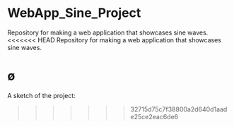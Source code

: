 # WebApp_Sine_Project
Repository for making a web application that showcases sine waves. 
<<<<<<< HEAD
Repository for making a web application that showcases sine waves. 

ø
=======

A sketch of the project: 

>>>>>>> 32715d75c7f38800a2d640d1aade25ce2eac6de6
